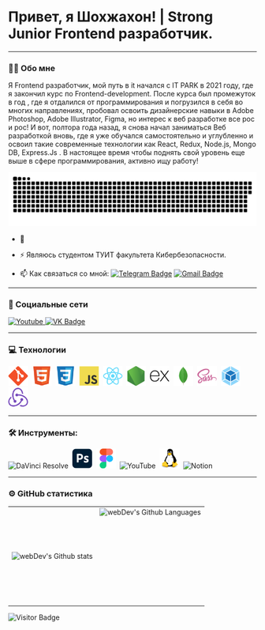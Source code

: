 
# Привет, я Шохжахон! | Strong Junior Frontend разработчик.

---

### :man_technologist: Обо мне

Я Frontend разработчик, мой путь в it начался с IT PARK в 2021 году, где я закончил курс по Frontend-development. После курса был промежуток в год , где я отдалился от программирования и погрузился в себя во многих направлениях, пробовал освоить дизайнерские навыки в Adobe Photoshop, Adobe Illustrator, Figma, но интерес к веб разработке все рос и рос! И вот, полтора года назад, я снова начал заниматься Веб  разработкой вновь, где я уже обучался самостоятельно и углубленно и освоил такие современные технологии как React, Redux, Node.js, Mongo DB, Express.Js . В настоящее время чтобы поднять свой уровень еще выше в сфере программирования, активно ищу работу!

<p align="center">
 <img width="1200" src="assets/github-snake.svg" alt="snake"/>
</p>

- :seedling: 

- :zap: Являюсь студентом ТУИТ факультета Кибербезопасности.

- :mailbox: Как связаться со мной: [![Telegram Badge](https://img.shields.io/badge/-shokhaway-blue?style=flat&logo=Telegram&logoColor=white)](https://t.me/shokhaway) [![Gmail Badge](https://img.shields.io/badge/-Gmail-red?style=flat&logo=Gmail&logoColor=white)](mailto:shoxauey@gmail.com)

---

### 🤝 Социальные сети

  <div id="badges">
    <a href="https://www.youtube.com/channel/UCCB89acmRuFrjzFNoEyzgNg" target="_blank">
      <img src="https://cdn-icons-png.flaticon.com/512/3670/3670147.png" width="40" height="40" alt="Youtube"/>
    </a>
    <a href="https://vk.com/" target="_blank">
      <img src="https://cdn-icons-png.flaticon.com/512/145/145813.png" width="40" height="40" alt="VK Badge"/>
    </a>
  </div>

---

### 💻 Технологии

<div>
  <img src="https://github.com/devicons/devicon/blob/master/icons/git/git-original.svg" title="git" alt="git" width="40" height="40"/>&nbsp
  <img src="https://github.com/devicons/devicon/blob/master/icons/html5/html5-original.svg" title="html5" alt="html5" width="40" height="40"/>&nbsp
  <img src="https://github.com/devicons/devicon/blob/master/icons/css3/css3-original.svg" title="css" alt="css" width="40" height="40"/>&nbsp
  <img src="https://github.com/devicons/devicon/blob/master/icons/javascript/javascript-original.svg" title="javascript" alt="javascript" width="40" height="40"/>&nbsp
  <img src="https://github.com/devicons/devicon/blob/master/icons/react/react-original.svg" title="reactjs" alt="reactjs" width="40" height="40"/>&nbsp
  <img src="https://github.com/devicons/devicon/blob/master/icons/nodejs/nodejs-original.svg" title="nodejs" alt="nodejs" width="40" height="40"/>&nbsp
  <img src="https://github.com/devicons/devicon/blob/master/icons/express/express-original.svg" title="express" alt="express" width="40" height="40"/>&nbsp
  <img src="https://github.com/devicons/devicon/blob/master/icons/mongodb/mongodb-original.svg" title="mongodb" alt="mongodb" width="40" height="40"/>&nbsp
  <img src="https://github.com/devicons/devicon/blob/master/icons/sass/sass-original.svg" title="sass/scss" alt="sass/scss" width="40" height="40"/>&nbsp;
  <img src="https://github.com/devicons/devicon/blob/master/icons/webpack/webpack-original.svg" title="webpack" alt="webpack" width="40" height="40"/>&nbsp;
  <img src="https://github.com/devicons/devicon/blob/master/icons/redux/redux-original.svg" title="redux" alt="redux" width="40" height="40"/>&nbsp;
</div>

---

### 🛠 Инструменты:

<div>
  <img src="https://upload.wikimedia.org/wikipedia/commons/9/90/DaVinci_Resolve_17_logo.svg" title="DaVinci Resolve" alt="DaVinci Resolve" width="40" height="40"/>&nbsp;
  <img src="https://github.com/devicons/devicon/blob/master/icons/photoshop/photoshop-plain.svg" title="photoshop" alt="photoshop" width="40" height="40"/>&nbsp;
  <img src="https://github.com/devicons/devicon/blob/master/icons/figma/figma-original.svg" title="figma" alt="figma" width="40" height="40"/>&nbsp;
  <img src="https://upload.wikimedia.org/wikipedia/commons/9/9e/YouTube_Logo_%282013-2017%29.svg" title="YouTube" alt="YouTube" width="40" height="40"/>&nbsp;
  <img src="https://github.com/devicons/devicon/blob/master/icons/linux/linux-original.svg" title="linux" alt="linux" width="40" height="40"/>&nbsp;
  <img src="https://upload.wikimedia.org/wikipedia/commons/e/e9/Notion-logo.svg" title="Notion" alt="Notion" width="40" height="40"/>&nbsp;
</div>

---

### ⚙️ GitHub статистика

<table>
  <tr>
    <td>
      <img align="left" src="http://github-readme-streak-stats.herokuapp.com?user=Shokhaway01&theme=dark&background=000000" alt="webDev's Github stats" />
    </td>
    <td>
      <img height="195px" align="right" alt="webDev's Github Languages" src="https://github-readme-stats-sigma-five.vercel.app/api/top-langs/?username=Shokhaway01&layout=compact&theme=vision-friendly-dark" />
    </td>
  </tr>
</table>

![Visitor Badge](https://visitor-badge.laobi.icu/badge?page_id=shokhaway01)
